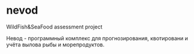 # nevod

WildFish&SeaFood assessment project

Невод - программный комплекс для прогнозирования, квотировани и учёта вылова рыбы и морепродуктов.
